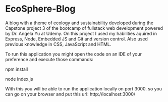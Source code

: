 # EcoSphere-Blog
A blog with a theme of ecology and sustainability developed during the Capstone project 3 of the bootcamp of fullstack web development powered by Dr. Angela Yu at Udemy. On this project I used my habilities aquired in Express, Node, Embedded JS and Git and version control. Also used previous knowledge in CSS, JavaScript and HTML.

To run this application you might open the code on an IDE of your preference and execute those commands:

npm install

node index.js 

With this you will be able to run the application locally on port 3000. so you can go on your browser and put this url: http://localhost:3000/

